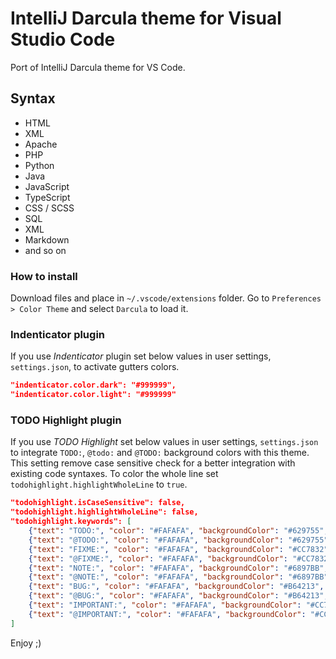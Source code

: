 # IntelliJ Darcula theme for Visual Studio Code

Port of IntelliJ Darcula theme for VS Code.

## Syntax
- HTML
- XML
- Apache
- PHP
- Python
- Java
- JavaScript
- TypeScript
- CSS / SCSS
- SQL
- XML
- Markdown
- and so on

### How to install
Download files and place in `~/.vscode/extensions` folder.
Go to `Preferences > Color Theme` and select `Darcula` to load it.

### Indenticator plugin

If you use *Indenticator* plugin set below values in user settings, `settings.json`, to activate gutters colors.

```JSON
"indenticator.color.dark": "#999999",
"indenticator.color.light": "#999999"
```

### TODO Highlight plugin

If you use *TODO Highlight* set below values in user settings, `settings.json` to integrate `TODO:`, `@todo:` and `@TODO:` background colors with this theme.
This setting remove case sensitive check for a better integration with existing code syntaxes.
To color the whole line set `todohighlight.highlightWholeLine` to `true`.

```JSON
"todohighlight.isCaseSensitive": false,
"todohighlight.highlightWholeLine": false,
"todohighlight.keywords": [
    {"text": "TODO:", "color": "#FAFAFA", "backgroundColor": "#629755", "overviewRulerColor": "#629755"},
    {"text": "@TODO:", "color": "#FAFAFA", "backgroundColor": "#629755", "overviewRulerColor": "#629755"},
    {"text": "FIXME:", "color": "#FAFAFA", "backgroundColor": "#CC7832", "overviewRulerColor": "#CC7832"},
    {"text": "@FIXME:", "color": "#FAFAFA", "backgroundColor": "#CC7832", "overviewRulerColor": "#CC7832"},
    {"text": "NOTE:", "color": "#FAFAFA", "backgroundColor": "#6897BB", "overviewRulerColor": "#6897BB"},
    {"text": "@NOTE:", "color": "#FAFAFA", "backgroundColor": "#6897BB", "overviewRulerColor": "#6897BB"},
    {"text": "BUG:", "color": "#FAFAFA", "backgroundColor": "#B64213", "overviewRulerColor": "#B64213"},
    {"text": "@BUG:", "color": "#FAFAFA", "backgroundColor": "#B64213", "overviewRulerColor": "#B64213"},
    {"text": "IMPORTANT:", "color": "#FAFAFA", "backgroundColor": "#CC78D1", "overviewRulerColor": "#CC78D1"},
    {"text": "@IMPORTANT:", "color": "#FAFAFA", "backgroundColor": "#CC78D1", "overviewRulerColor": "#CC78D1"}
]
```

Enjoy ;)
